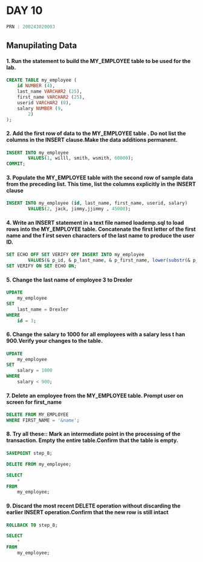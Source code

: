 # DAY 10

```C
PRN : 200243020003
```
## Manupilating Data

#### 1. Run the statement to build the MY_EMPLOYEE table to be used for the lab.
```sql
CREATE TABLE my_employee (
	id NUMBER (4),
	last_name VARCHAR2 (25),
	first_name VARCHAR2 (25),
	userid VARCHAR2 (8),
	salary NUMBER (9,
		2)
);
```
#### 2. Add the first row of data to the MY_EMPLOYEE table . Do not list the columns in the INSERT clause.Make the data additions permanent.
```sql
INSERT INTO my_employee
		VALUES(1, willl, smith, wsmith, 60000);
COMMIT;
```

#### 3. Populate the MY_EMPLOYEE table with the second row of sample data from the preceding list. This time, list the columns explicitly in the INSERT clause
```sql
INSERT INTO my_employee (id, last_name, first_name, userid, salary)
		VALUES(2, jack, jimmy,jjimmy , 45000);
```
#### 4. Write an INSERT statement in a text file named loademp.sql to load rows into the MY_EMPLOYEE table. Concatenate the first letter of the first name and the f irst seven characters of the last name to produce the user ID.
```sql
SET ECHO OFF SET VERIFY OFF INSERT INTO my_employee
		VALUES(& p_id, & p_last_name, & p_first_name, lower(substr(& p_first_name, 1, 1) || substr(& p_last_name, 1, 7)), & p_salary);
SET VERIFY ON SET ECHO ON;
```

#### 5. Change the last name of employee 3 to Drexler
```sql
UPDATE
	my_employee
SET
	last_name = Drexler
WHERE
	id = 3;
```

#### 6. Change the salary to 1000 for all employees with a salary less t han 900.Verify your changes to the table.
```sql
UPDATE
	my_employee
SET
	salary = 1000
WHERE
	salary < 900;
```
#### 7. Delete an employee from the MY_EMPLOYEE table. Prompt user on screen for first_name
```sql
DELETE FROM MY_EMPLOYEE
WHERE FIRST_NAME = '&name';
```
#### 8. Try all these:: Mark an intermediate point in the processing of the transaction. Empty the entire table.Confirm that the table is empty.
```sql
SAVEPOINT step_8;

DELETE FROM my_employee;

SELECT
	*
FROM
	my_employee;
```

#### 9. Discard the most recent DELETE operation without discarding the earlier INSERT operation.Confirm that the new row is still intact
```sql
ROLLBACK TO step_8;

SELECT
	*
FROM
	my_employee;
```    